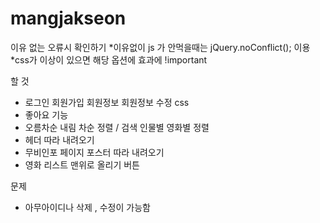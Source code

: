 # mangjakseon


이유 없는 오류시 확인하기 
*이유없이 js 가 안먹을때는 jQuery.noConflict(); 이용
*css가 이상이 있으면 해당 옵션에 효과에 !important

할 것

* 로그인 회원가입 회원정보 회원정보 수정 css
* 좋아요 기능
* 오름차순 내림 차순 정렬 / 검색 인물별 영화별 정렬
* 헤더 따라 내려오기
* 무비인포 페이지 포스터 따라 내려오기
* 영화 리스트 맨위로 올리기 버튼

문제 
* 아무아이디나 삭제 , 수정이 가능함